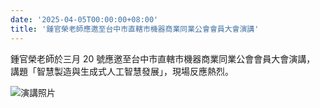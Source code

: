 ```yaml
---
date: '2025-04-05T00:00:00+08:00'
title: '鍾官榮老師應邀至台中市直轄市機器商業同業公會會員大會演講'
---
```


鍾官榮老師於三月 20 號應邀至台中市直轄市機器商業同業公會會員大會演講，
講題「智慧製造與生成式人工智慧發展」，現場反應熱烈。

![演講照片](../images/2025-03-20-prof-speech.webp)
